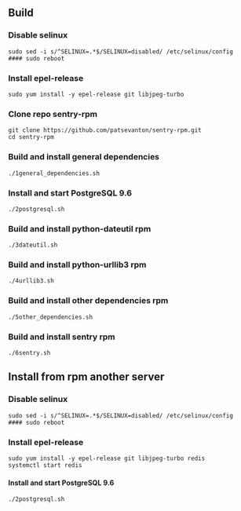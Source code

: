 ## Build

### Disable selinux
```
sudo sed -i s/^SELINUX=.*$/SELINUX=disabled/ /etc/selinux/config
#### sudo reboot
```

### Install epel-release
```
sudo yum install -y epel-release git libjpeg-turbo
```

### Clone repo sentry-rpm
```
git clone https://github.com/patsevanton/sentry-rpm.git
cd sentry-rpm
```

### Build and install general dependencies
```
./1general_dependencies.sh
```

### Install and start PostgreSQL 9.6

```
./2postgresql.sh
```

### Build and install python-dateutil rpm
```
./3dateutil.sh
```

### Build and install python-urllib3 rpm
```
./4urllib3.sh
```

### Build and install other dependencies rpm
```
./5other_dependencies.sh
```

### Build and install sentry rpm
```
./6sentry.sh
```


## Install from rpm another server

### Disable selinux
```
sudo sed -i s/^SELINUX=.*$/SELINUX=disabled/ /etc/selinux/config
#### sudo reboot
```

### Install epel-release
```
sudo yum install -y epel-release git libjpeg-turbo redis
systemctl start redis
```

#### Install and start PostgreSQL 9.6

```
./2postgresql.sh
```
